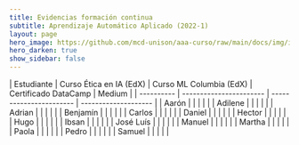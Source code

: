 ```yaml
---
title: Evidencias formación continua
subtitle: Aprendizaje Automático Aplicado (2022-1)
layout: page
hero_image: https://github.com/mcd-unison/aaa-curso/raw/main/docs/img/intro-banner.jpeg
hero_darken: true
show_sidebar: false
---
```


| Estudiante | Curso Ética en IA (EdX) | Curso ML Columbia (EdX) | Certificado DataCamp | Medium |
| ---------- | ----------------------- | ----------------------- | -------------------- |
| Aarón      |                         |                         |                      |        |
| Adilene    |                         |                         |                      |        |
| Adrian     |                         |                         |                      |        |
| Benjamín   |                         |                         |                      |        |
| Carlos     |                         |                         |                      |        |
| Daniel     |                         |                         |                      |        |
| Hector     |                         |                         |                      |        |
| Hugo       |                         |                         |                      |        |
| Ibsan      |                         |                         |                      |        |
| José Luís  |                         |                         |                      |        |
| Manuel     |                         |                         |                      |        |
| Martha     |                         |                         |                      |        |
| Paola      |                         |                         |                      |        |
| Pedro      |                         |                         |                      |        |
| Samuel     |                         |                         |                      |        |

